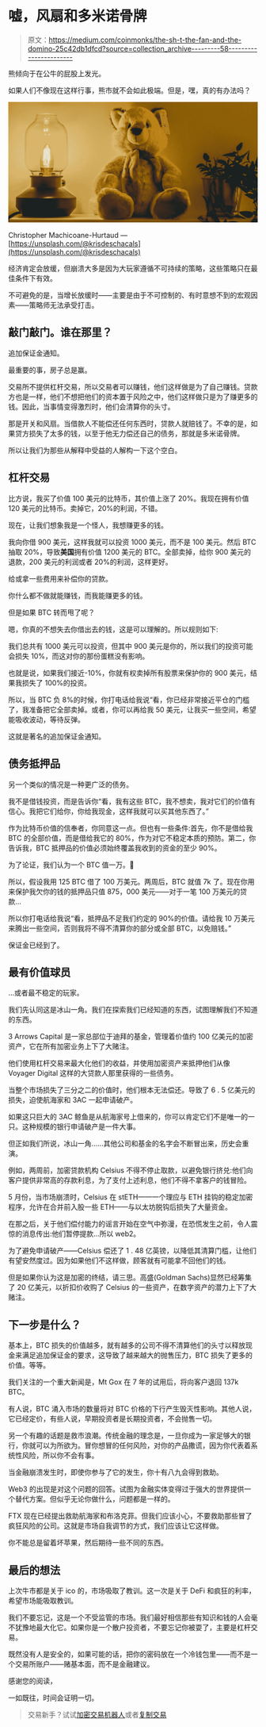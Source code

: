 # 嘘，风扇和多米诺骨牌

> 原文：<https://medium.com/coinmonks/the-sh-t-the-fan-and-the-domino-25c42db1dfcd?source=collection_archive---------58----------------------->

熊倾向于在公牛的屁股上发光。

如果人们不像现在这样行事，熊市就不会如此极端。但是，嘿，真的有办法吗？

![](img/20df36b5aa20f8551ca591b16bfcf726.png)

Christopher Machicoane-Hurtaud — [https://unsplash.com/@krisdeschacals](https://unsplash.com/@krisdeschacals)

经济肯定会放缓，但崩溃大多是因为大玩家遵循不可持续的策略，这些策略只在最佳条件下有效。

不可避免的是，当增长放缓时——主要是由于不可控制的、有时意想不到的宏观因素——策略师无法承受打击。

## 敲门敲门。谁在那里？

追加保证金通知。

最重要的事，房子总是赢。

交易所不提供杠杆交易，所以交易者可以赚钱，他们这样做是为了自己赚钱。贷款方也是一样，他们不想把他们的资本置于风险之中，他们这样做只是为了赚更多的钱。因此，当事情变得激烈时，他们会清算你的头寸。

那是开关和风扇。当借款人不能偿还任何东西时，贷款人就赔钱了。不幸的是，如果贷方损失了太多的钱，以至于他无力偿还自己的债务，那就是多米诺骨牌。

所以让我们为那些从解释中受益的人解构一下这个空白。

## 杠杆交易

比方说，我买了价值 100 美元的比特币，其价值上涨了 20%。我现在拥有价值 120 美元的比特币。卖掉它，20%的利润，不错。

现在，让我们想象我是一个怪人，我想赚更多的钱。

我向你借 900 美元，这样我就可以投资 1000 美元，而不是 100 美元。然后 BTC 抽取 20%，导致**美国**拥有价值 1200 美元的 BTC。全部卖掉，给你 900 美元的退款，200 美元的利润或者 20%的利润，这样更好。

给或拿一些费用来补偿你的贷款。

你什么都不做就能赚钱，而我能赚更多的钱。

但是如果 BTC 转而甩了呢？

嗯，你真的不想失去你借出去的钱，这是可以理解的。所以规则如下:

我们总共有 1000 美元可以投资，但其中 900 美元是你的，所以我们的投资可能会损失 10%，而这对你的那份蛋糕没有影响。

也就是说，如果我们接近-10%，你就有权卖掉所有股票来保护你的 900 美元，结果我损失了 100%的投资。

所以，当 BTC 负 8%的时候，你打电话给我说“看，你已经非常接近平仓的门槛了，我准备把它全部卖掉。或者，你可以再给我 50 美元，让我买一些空间，希望能吸收波动，等待反弹。

这就是著名的追加保证金通知。

## 债务抵押品

另一个类似的情况是一种更广泛的债务。

我不是借钱投资，而是告诉你“看，我有这些 BTC，我不想卖，我对它们的价值有信心。我把它们给你，你给我现金，这样我就可以买其他东西了。”

作为比特币价值的信奉者，你同意这一点。但也有一些条件:首先，你不是借给我 BTC 的全部价值，而是借给我它的 80%，作为对它不稳定本质的预防。第二，你告诉我，BTC 抵押品的价值必须始终覆盖我收到的资金的至少 90%。

为了论证，我们认为一个 BTC 值一万。👀

所以，假设我用 125 BTC 借了 100 万美元。两周后，BTC 就值 7k 了。现在你用来保护我欠你的钱的抵押品只值 875，000 美元——对于一笔 100 万美元的贷款…

所以你打电话给我说“看，抵押品不足我们约定的 90%的价值。请给我 10 万美元来腾出一些空间，否则我将不得不清算你的部分或全部 BTC，以免赔钱。”

保证金已经到了。

## 最有价值球员

…或者最不稳定的玩家。

我们先认同这是冰山一角。我们在探索我们已经知道的东西，试图理解我们不知道的东西。

3 Arrows Capital 是一家总部位于迪拜的基金，管理着价值约 100 亿美元的加密资产，它在所有加密业务上下了大赌注。

他们使用杠杆交易来最大化他们的收益，并使用加密资产来抵押他们从像 Voyager Digital 这样的大贷款人那里获得的一些债务。

当整个市场损失了三分之二的价值时，他们根本无法偿还。导致了 6 . 5 亿美元的损失，迫使航海家和 3AC 一起申请破产。

如果这只巨大的 3AC 鲸鱼是从航海家号上借来的，你可以肯定它们不是唯一的一只。这种规模的银行申请破产是一件大事。

但正如我们所说，冰山一角……其他公司和基金的名字会不断冒出来，历史会重演。

例如，两周前，加密贷款机构 Celsius 不得不停止取款，以避免银行挤兑:他们向客户提供非常高的存款利息，为了支付上述利息，他们不得不拿客户的钱冒险。

5 月份，当市场崩溃时，Celsius 在 stETH——一个理应与 ETH 挂钩的稳定加密程序，允许在合并前入股一些 ETH——与以太坊脱钩后损失了大量资金。

在那之后，关于他们偿付能力的谣言开始在空气中弥漫，在恐慌发生之前，令人震惊的消息传出:他们暂停提款…所以 web2。

为了避免申请破产——Celsius 偿还了 1 . 48 亿英镑，以降低其清算门槛，让他们有望安然度过。因为如果他们不这样做，顾客就有可能拿不回他们的钱。

但是如果你认为这是加密的终结，请三思。高盛(Goldman Sachs)显然已经筹集了 20 亿美元，以折扣价收购了 Celsius 的一些资产，在数字资产的潜力上下了大赌注。

## 下一步是什么？

基本上，BTC 损失的价值越多，就有越多的公司不得不清算他们的头寸以释放现金来满足追加保证金的要求，这导致了越来越大的抛售压力，BTC 损失了更多的价值。等等。

我们关注的一个重大新闻是，Mt Gox 在 7 年的试用后，将向客户退回 137k BTC。

有人说，BTC 涌入市场的数量将对 BTC 价格的下行产生毁灭性影响。其他人说，它已经定价，有些人说，早期投资者是长期投资者，不会抛售一切。

另一个有趣的话题是救市浪潮。传统金融的理念是，一旦你成为一家足够大的银行，你就可以为所欲为。冒你想冒的任何风险，对你的产品撒谎，因为你代表着系统性风险，所以你不会有事。

当金融崩溃发生时，即使你参与了它的发生，你十有八九会得到救助。

Web3 的出现是对这个问题的回答。试图为金融实体变得过于强大的世界提供一个替代方案。但似乎无论你做什么，问题都是一样的。

FTX 现在已经提出救助航海家和布洛克菲。但我们应该小心，不要救助那些冒了疯狂风险的公司。这就是市场自我调节的方式，我们应该让它这样做。

你不能总是留着坏苹果，然后期待一些不同的东西。

## 最后的想法

上次牛市都是关于 ico 的，市场吸取了教训。这一次是关于 DeFi 和疯狂的利率，希望市场能吸取教训。

我们不要忘记，这是一个不受监管的市场。我们最好相信那些有知识和钱的人会毫不犹豫地最大化它。如果你是一个散户投资者，不要忘记你被耍了，主要是杠杆交易。

既然没有人是安全的，如果可能的话，把你的密码放在一个冷钱包里——而不是一个交易所账户——赌基本面，而不是金融建议。

感谢您的阅读，

一如既往，时间会证明一切。

> 交易新手？试试[加密交易机器人](/coinmonks/crypto-trading-bot-c2ffce8acb2a)或者[复制交易](/coinmonks/top-10-crypto-copy-trading-platforms-for-beginners-d0c37c7d698c)